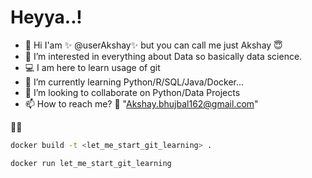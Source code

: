 # Heyya..!

- 👋 Hi I'am ✨ @userAkshay✨ but you can call me just Akshay 😇
- 👀 I’m interested in everything about Data so basically data science. 
- 💻 I am here to learn usage of git
- 🌱 I’m currently learning Python/R/SQL/Java/Docker...
- 💞️ I’m looking to collaborate on Python/Data Projects
- 📫 How to reach me? 📨   "Akshay.bhujbal162@gmail.com"


🏃🏻

```bash
docker build -t <let_me_start_git_learning> .

docker run let_me_start_git_learning

```
<!---
userAkshay/userAkshay is a ✨ special ✨ repository because its `README.md` (this file) appears on your GitHub profile.
You can click the Preview link to take a look at your changes.
--->
